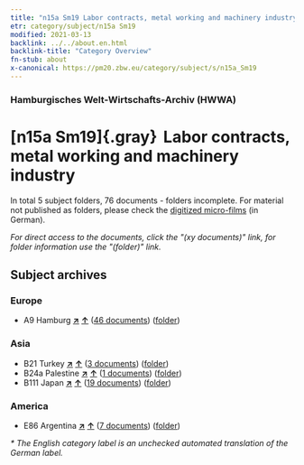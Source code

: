 ```yaml
---
title: "n15a Sm19 Labor contracts, metal working and machinery industry"
etr: category/subject/n15a Sm19
modified: 2021-03-13
backlink: ../../about.en.html
backlink-title: "Category Overview"
fn-stub: about
x-canonical: https://pm20.zbw.eu/category/subject/s/n15a_Sm19
---
```


### Hamburgisches Welt-Wirtschafts-Archiv (HWWA)
# [n15a Sm19]{.gray}&#8201; Labor contracts, metal working and machinery industry&#160; 





In total 5 subject folders, 76 documents - folders incomplete.
For material not published as folders, please check the [digitized micro-films](/film/h1_sh.de.html) (in German).

_For direct access to the documents, click the "(xy documents)" link, for folder information use the "(folder)" link._

## Subject archives



### Europe

- A9 Hamburg [**&nearr;**](../../../geo/i/140905/about.en.html "Hamburg (all folders)") [**&uarr;**](../../../geo/about.en.html#A9 "Country category system") (<a href="https://pm20.zbw.eu/dfgview/sh/140905,145223" title="about: Hamburg : Labor contracts, metal working and machinery industry" target="_blank">46 documents</a>) ([folder](../../../../folder/sh/1409xx/140905/1452xx/145223/about.en.html))

### Asia

- B21 Turkey [**&nearr;**](../../../geo/i/141111/about.en.html "Turkey (all folders)") [**&uarr;**](../../../geo/about.en.html#B21 "Country category system") (<a href="https://pm20.zbw.eu/dfgview/sh/141111,145223" title="about: Turkey : Labor contracts, metal working and machinery industry" target="_blank">3 documents</a>) ([folder](../../../../folder/sh/1411xx/141111/1452xx/145223/about.en.html))
- B24a Palestine [**&nearr;**](../../../geo/i/141115/about.en.html "Palestine (all folders)") [**&uarr;**](../../../geo/about.en.html#B24a "Country category system") (<a href="https://pm20.zbw.eu/dfgview/sh/141115,145223" title="about: Palestine : Labor contracts, metal working and machinery industry" target="_blank">1 documents</a>) ([folder](../../../../folder/sh/1411xx/141115/1452xx/145223/about.en.html))
- B111 Japan [**&nearr;**](../../../geo/i/141272/about.en.html "Japan (all folders)") [**&uarr;**](../../../geo/about.en.html#B111 "Country category system") (<a href="https://pm20.zbw.eu/dfgview/sh/141272,145223" title="about: Japan : Labor contracts, metal working and machinery industry" target="_blank">19 documents</a>) ([folder](../../../../folder/sh/1412xx/141272/1452xx/145223/about.en.html))

### America

- E86 Argentina [**&nearr;**](../../../geo/i/141692/about.en.html "Argentina (all folders)") [**&uarr;**](../../../geo/about.en.html#E86 "Country category system") (<a href="https://pm20.zbw.eu/dfgview/sh/141692,145223" title="about: Argentina : Labor contracts, metal working and machinery industry" target="_blank">7 documents</a>) ([folder](../../../../folder/sh/1416xx/141692/1452xx/145223/about.en.html))


_* The English category label is an unchecked automated translation of the German label._

